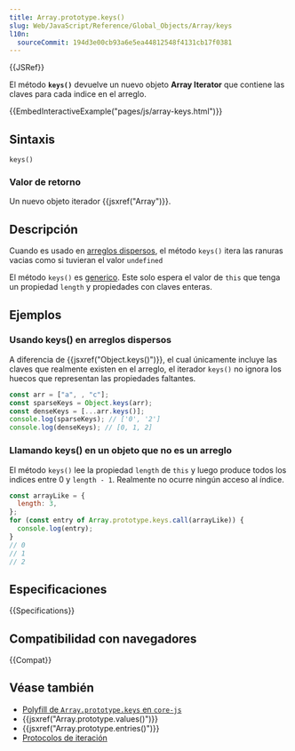 ```yaml
---
title: Array.prototype.keys()
slug: Web/JavaScript/Reference/Global_Objects/Array/keys
l10n:
  sourceCommit: 194d3e00cb93a6e5ea44812548f4131cb17f0381
---
```


{{JSRef}}

El método **`keys()`** devuelve un nuevo objeto **Array Iterator** que contiene las claves para cada indice en el arreglo.

{{EmbedInteractiveExample("pages/js/array-keys.html")}}

## Sintaxis

```js-nolint
keys()
```

### Valor de retorno

Un nuevo objeto iterador {{jsxref("Array")}}.

## Descripción

Cuando es usado en [arreglos dispersos](/es/docs/Web/JavaScript/Guide/Indexed_collections#sparse_arrays), el método `keys()` itera las ranuras vacias como si tuvieran el valor `undefined`

El método `keys()` es [generico](/es/docs/Web/JavaScript/Reference/Global_Objects/Array#generic_array_methods). Este solo espera el valor de `this` que tenga un propiedad `length` y propiedades con claves enteras.

## Ejemplos

### Usando keys() en arreglos dispersos

A diferencia de {{jsxref("Object.keys()")}}, el cual únicamente incluye las claves que realmente existen en el arreglo, el iterador `keys()` no ignora los huecos que representan las propiedades faltantes.

```js
const arr = ["a", , "c"];
const sparseKeys = Object.keys(arr);
const denseKeys = [...arr.keys()];
console.log(sparseKeys); // ['0', '2']
console.log(denseKeys); // [0, 1, 2]
```

### Llamando keys() en un objeto que no es un arreglo

El método `keys()` lee la propiedad `length` de `this` y luego produce todos los indices entre 0 y `length - 1`. Realmente no ocurre ningún acceso al índice.

```js
const arrayLike = {
  length: 3,
};
for (const entry of Array.prototype.keys.call(arrayLike)) {
  console.log(entry);
}
// 0
// 1
// 2
```

## Especificaciones

{{Specifications}}

## Compatibilidad con navegadores

{{Compat}}

## Véase también

- [Polyfill de `Array.prototype.keys` en `core-js`](https://github.com/zloirock/core-js#ecmascript-array)
- {{jsxref("Array.prototype.values()")}}
- {{jsxref("Array.prototype.entries()")}}
- [Protocolos de iteración](/es/docs/Web/JavaScript/Reference/Iteration_protocols)
